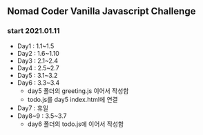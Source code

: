 ## Nomad Coder Vanilla Javascript Challenge

### start 2021.01.11

- Day1 : 1.1~1.5
- Day2 : 1.6~1.10
- Day3 : 2.1~2.4
- Day4 : 2.5~2.7
- Day5 : 3.1~3.2
- Day6 : 3.3~3.4
  - day5 폴더의 greeting.js 이어서 작성함
  - todo.js를 day5 index.html에 연결
- Day7 : 휴일
- Day8~9 : 3.5~3.7
  - day6 폴더의 todo.js에 이어서 작성함
